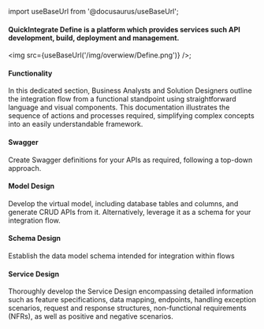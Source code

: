 import useBaseUrl from '@docusaurus/useBaseUrl';

#### QuickIntegrate Define is a platform which provides services such API development, build, deployment and management.	

<img src={useBaseUrl('/img/overwiew/Define.png')} />;


#### Functionality
In this dedicated section, Business Analysts and Solution Designers outline the integration flow from a functional standpoint using straightforward language and visual components. This documentation illustrates the sequence of actions and processes required, simplifying complex concepts into an easily understandable framework.

#### Swagger 
Create Swagger definitions for your APIs as required, following a top-down approach.

#### Model Design 
Develop the virtual model, including database tables and columns, and generate CRUD APIs from it. Alternatively, leverage it as a schema for your integration flow.

#### Schema Design 
Establish the data model schema intended for integration within flows

#### Service Design
Thoroughly develop the Service Design encompassing detailed information such as feature specifications, data mapping, endpoints, handling exception scenarios, request and response structures, non-functional requirements (NFRs), as well as positive and negative scenarios.
